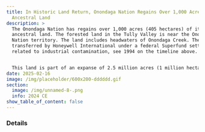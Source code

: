 ```yaml
---
title: In Historic Land Return, Onondaga Nation Regains Over 1,000 Acres of
  Ancestral Land
description: >
  The Onondaga Nation has regains over 1,000 acres (405 hectares) of its
  ancestral land. The forested land in the Tully Valley is near the Onondaga
  Nation territory. The land includes headwaters of Onondaga Creek. The land was
  transferred by Honeywell International under a federal Superfund settlement
  related to industrial contamination, see 1994 on the timeline above. 


  This land is part of an expanse of 2.5 million acres (1 million hectares) that was illegally taken over decades by New York State, beginning in 1788. The land was taken through illegal maneuvers that violated nation-to-nation treaties as well as U.S. federal law.
date: 2025-02-16
image: /img/placeholder/600x200-dddddd.gif
section:
  image: /img/unnamed-8-.png
  info: 2024 CE
show_table_of_content: false
---
```

### Details
